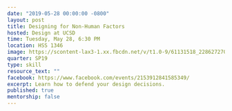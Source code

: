 ```yaml
---
date: "2019-05-28 00:00:00 -0800"
layout: post
title: Designing for Non-Human Factors
hosted: Design at UCSD
time: Tuesday, May 28, 6:30 PM
location: HSS 1346
image: https://scontent-lax3-1.xx.fbcdn.net/v/t1.0-9/61131518_2286272701613188_3346628058797834240_o.jpg?_nc_cat=110&_nc_oc=AQlqBVmJc4xpwMP_CKHO5QBS4SAkhAFHWCP2Aes7r_VnE5hKsPhvKms9W19g7MCFQzw&_nc_ht=scontent-lax3-1.xx&oh=18bda95408280f1b69ac8b34dfb15767&oe=5DFA41D9
quarter: SP19
type: skill
resource_text: ""
facebook: https://www.facebook.com/events/2153912841585349/
excerpt: Learn how to defend your design decisions.
published: true
mentorship: false
---
```


